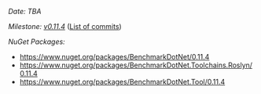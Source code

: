 _Date: TBA_

_Milestone: [v0.11.4](https://github.com/PerfDotNet/BenchmarkDotNet/issues?q=milestone%3Av0.11.4)_
([List of commits](https://github.com/dotnet/BenchmarkDotNet/compare/v0.11.3...v0.11.4))

_NuGet Packages:_
* https://www.nuget.org/packages/BenchmarkDotNet/0.11.4
* https://www.nuget.org/packages/BenchmarkDotNet.Toolchains.Roslyn/0.11.4
* https://www.nuget.org/packages/BenchmarkDotNet.Tool/0.11.4